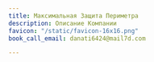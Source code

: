 ```yaml
---
title: Максимальная Защита Периметра
description: Описание Компании
favicon: "/static/favicon-16x16.png"
book_call_email: danati6424@mail7d.com

---
```

